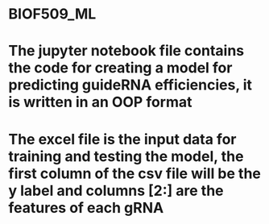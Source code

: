 # BIOF509_ML
# The jupyter notebook file contains the code for creating a model for predicting guideRNA efficiencies, it is written in an OOP format 
# The excel file is the input data for training and testing the model, the first column of the csv file will be the y label and columns [2:] are the features of each gRNA
